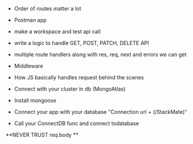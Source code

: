 - Order of routes matter a lot
- Postman app
- make a workspace and test api call

- write a logic to handle GET, POST, PATCH, DELETE API

- multiple route handlers along with res, req, next and errors we can get

- Middleware
- How JS basically handles request behind the scenes

- Connect with your cluster in db (MongoAtlas)
- Install mongoose
- Connect your app with your database "Connection url + (/StackMate)"
- Call your ConnectDB func and connect todatabase

**NEVER TRUST req.body **
